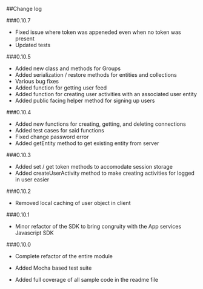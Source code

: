 ##Change log


###0.10.7
- Fixed issue where token was appeneded even when no token was present
- Updated tests


###0.10.5

- Added new class and methods for Groups
- Added serialization / restore methods for entities and collections
- Various bug fixes
- Added function for getting user feed
- Added function for creating user activities with an associated user entity
- Added public facing helper method for signing up users

###0.10.4

- Added new functions for creating, getting, and deleting connections
- Added test cases for said functions
- Fixed change password error
- Added getEntity method to get existing entity from server

###0.10.3

- Added set / get token methods to accomodate session storage
- Added createUserActivity method to make creating activities for logged in user easier

###0.10.2

- Removed local caching of user object in client

###0.10.1

- Minor refactor of the SDK to bring congruity with the App services Javascript SDK

###0.10.0
- Complete refactor of the entire module

- Added Mocha based test suite

- Added full coverage of all sample code in the readme file
